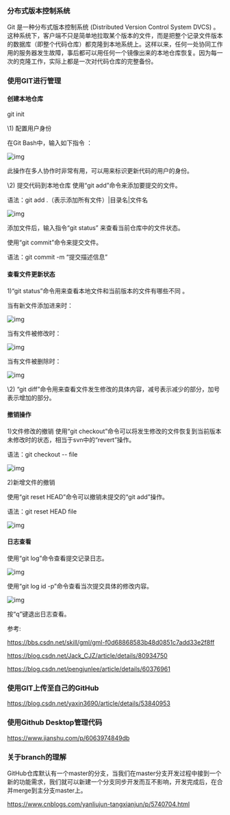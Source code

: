 



### 分布式版本控制系统

Git 是一种分布式版本控制系统 (Distributed Version Control System DVCS) 。这种系统下，客户端不只是简单地拉取某个版本的文件，而是把整个记录文件版本的数据库（即整个代码仓库）都克隆到本地系统上。这样以来，任何一处协同工作用的服务器发生故障，事后都可以用任何一个镜像出来的本地仓库恢复。因为每一次的克隆工作，实际上都是一次对代码仓库的完整备份。



### 使用GIT进行管理

#### 创建本地仓库

git init

\1) 配置用户身份

在Git Bash中，输入如下指令 ：

![img](https://img-blog.csdn.net/20170305003843187?watermark/2/text/aHR0cDovL2Jsb2cuY3Nkbi5uZXQvcGVuZ2p1bmxlZQ==/font/5a6L5L2T/fontsize/400/fill/I0JBQkFCMA==/dissolve/70/gravity/Center)

此操作在多人协作时非常有用，可以用来标识更新代码的用户的身份。

\2) 提交代码到本地仓库
使用“git add”命令来添加要提交的文件。 

语法：git add .（表示添加所有文件）|目录名|文件名

![img](https://img-blog.csdn.net/20170305004153395?watermark/2/text/aHR0cDovL2Jsb2cuY3Nkbi5uZXQvcGVuZ2p1bmxlZQ==/font/5a6L5L2T/fontsize/400/fill/I0JBQkFCMA==/dissolve/70/gravity/Center)



添加文件后，输入指令“git status” 来查看当前仓库中的文件状态。 

使用“git commit”命令来提交文件。 

语法：git commit -m “提交描述信息” 



#### 查看文件更新状态

1)“git status”命令用来查看本地文件和当前版本的文件有哪些不同 。

当有新文件添加进来时：

![img](https://img-blog.csdn.net/20170305004507696?watermark/2/text/aHR0cDovL2Jsb2cuY3Nkbi5uZXQvcGVuZ2p1bmxlZQ==/font/5a6L5L2T/fontsize/400/fill/I0JBQkFCMA==/dissolve/70/gravity/Center)

当有文件被修改时：

![img](https://img-blog.csdn.net/20170305004532680?watermark/2/text/aHR0cDovL2Jsb2cuY3Nkbi5uZXQvcGVuZ2p1bmxlZQ==/font/5a6L5L2T/fontsize/400/fill/I0JBQkFCMA==/dissolve/70/gravity/Center)

当有文件被删除时：

![img](https://img-blog.csdn.net/20170305004556588?watermark/2/text/aHR0cDovL2Jsb2cuY3Nkbi5uZXQvcGVuZ2p1bmxlZQ==/font/5a6L5L2T/fontsize/400/fill/I0JBQkFCMA==/dissolve/70/gravity/Center)

\2) “git diff”命令用来查看文件发生修改的具体内容，减号表示减少的部分，加号表示增加的部分。 



#### 撤销操作

1)文件修改的撤销
使用“git checkout”命令可以将发生修改的文件恢复到当前版本未修改时的状态，相当于svn中的“revert”操作。

语法：git checkout -- file

![img](https://img-blog.csdn.net/20170305004644633?watermark/2/text/aHR0cDovL2Jsb2cuY3Nkbi5uZXQvcGVuZ2p1bmxlZQ==/font/5a6L5L2T/fontsize/400/fill/I0JBQkFCMA==/dissolve/70/gravity/Center)

2)新增文件的撤销

使用“git reset HEAD”命令可以撤销未提交的“git add”操作。

语法：git reset HEAD file

![img](https://img-blog.csdn.net/20170305004712368?watermark/2/text/aHR0cDovL2Jsb2cuY3Nkbi5uZXQvcGVuZ2p1bmxlZQ==/font/5a6L5L2T/fontsize/400/fill/I0JBQkFCMA==/dissolve/70/gravity/Center)

#### 日志查看

使用“git log”命令查看提交记录日志。

![img](https://img-blog.csdn.net/20170305004738509?watermark/2/text/aHR0cDovL2Jsb2cuY3Nkbi5uZXQvcGVuZ2p1bmxlZQ==/font/5a6L5L2T/fontsize/400/fill/I0JBQkFCMA==/dissolve/70/gravity/Center)

使用“git log id -p”命令查看当次提交具体的修改内容。

![img](https://img-blog.csdn.net/20170305004801982?watermark/2/text/aHR0cDovL2Jsb2cuY3Nkbi5uZXQvcGVuZ2p1bmxlZQ==/font/5a6L5L2T/fontsize/400/fill/I0JBQkFCMA==/dissolve/70/gravity/Center)

按“q”键退出日志查看。



参考:

https://bbs.csdn.net/skill/gml/gml-f0d68868583b48d0851c7add33e2f8ff

https://blog.csdn.net/Jack_CJZ/article/details/80934750

https://blog.csdn.net/pengjunlee/article/details/60376961



### 使用GIT上传至自己的GitHub

https://blog.csdn.net/yaxin3690/article/details/53840953





### 使用Github Desktop管理代码

https://www.jianshu.com/p/6063974849db



### 关于branch的理解

GitHub仓库默认有一个master的分支，当我们在master分支开发过程中接到一个新的功能需求，我们就可以新建一个分支同步开发而互不影响，开发完成后，在合并merge到主分支master上。

https://www.cnblogs.com/yanliujun-tangxianjun/p/5740704.html




